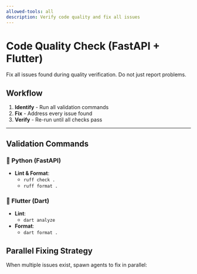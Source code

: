 ```yaml
---
allowed-tools: all
description: Verify code quality and fix all issues
---
```


# Code Quality Check (FastAPI + Flutter)

Fix all issues found during quality verification. Do not just report problems.

## Workflow

1. **Identify** - Run all validation commands
2. **Fix** - Address every issue found
3. **Verify** - Re-run until all checks pass

---

## Validation Commands

### 🔹 Python (FastAPI)
- **Lint & Format**:  
  - `ruff check .`  
  - `ruff format .`  

### 🔹 Flutter (Dart)
- **Lint**:  
  - `dart analyze`  
- **Format**:  
  - `dart format .`  

## Parallel Fixing Strategy

When multiple issues exist, spawn agents to fix in parallel:

